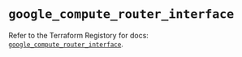 # `google_compute_router_interface`

Refer to the Terraform Registory for docs: [`google_compute_router_interface`](https://www.terraform.io/docs/providers/google-beta/r/google_compute_router_interface).
